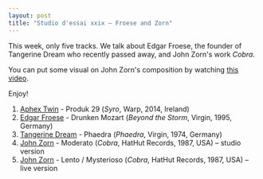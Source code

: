 ```yaml
---
layout: post
title: "Studio d'essai xxix – Froese and Zorn"
---
```


This week, only five tracks. We talk about Edgar Froese, the founder of Tangerine Dream who recently passed away, and John Zorn's work _Cobra_.

You can put some visual on John Zorn's composition by watching [this video](https://www.youtube.com/watch?v=yp-oZbmsQVw#t=11).

Enjoy!

1. [Aphex Twin](http://musicbrainz.org/artist/f22942a1-6f70-4f48-866e-238cb2308fbd) - Produk 29 (_Syro_, Warp, 2014, Ireland)
1. [Edgar Froese](http://musicbrainz.org/artist/610a62e8-541b-42e4-a3fe-8dd595be93a8) - Drunken Mozart (_Beyond the Storm_, Virgin, 1995, Germany)
1. [Tangerine Dream](http://musicbrainz.org/artist/23d8426c-18c7-46e6-a51d-7395bd43c641) - Phaedra (_Phaedra_, Virgin, 1974, Germany)
1. [John Zorn](http://musicbrainz.org/artist/7ec4a553-73e5-4c0d-a071-a82b83a309e6) - Moderato (_Cobra_, HatHut Records, 1987, USA) – studio version
1. [John Zorn](http://musicbrainz.org/artist/7ec4a553-73e5-4c0d-a071-a82b83a309e6) - Lento / Mysterioso (_Cobra_, HatHut Records, 1987, USA) – live version